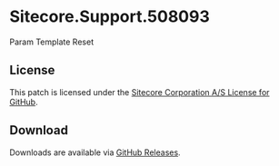 # Sitecore.Support.508093
Param Template Reset

## License  
This patch is licensed under the [Sitecore Corporation A/S License for GitHub](https://github.com/sitecoresupport/Sitecore.Support.508093/blob/master/LICENSE).  

## Download  
Downloads are available via [GitHub Releases](https://github.com/sitecoresupport/Sitecore.Support.508093/releases).  
